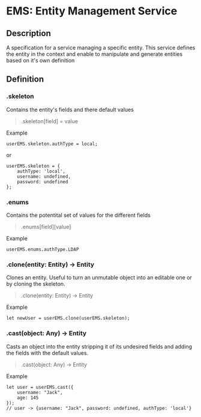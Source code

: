 # EMS: Entity Management Service

## Description

A specification for a service managing a specific entity. This service defines the entity in the context and enable to manipulate and generate entities based on it's own definition

## Definition

### .skeleton
Contains the entity's fields and there default values

> .skeleton[field] = value

Example
```
userEMS.skeleton.authType = local;
```
or
```
userEMS.skeleton = {
    authType: 'local',
    username: undefined,
    password: undefined
};
```

### .enums
Contains the potentital set of values for the different fields  

> .enums[field][value]

Example
```
userEMS.enums.authType.LDAP
```

### .clone(entity: Entity) -> Entity
Clones an entity. Useful to turn an unmutable object into an editable one or by cloning the skeleton.

> .clone(entity: Entity) -> Entity

Example
```
let newUser = userEMS.clone(userEMS.skeleton);
```

### .cast(object: Any) -> Entity
Casts an object into the entity stripping it of its undesired fields and adding the fields with the default values.

> .cast(object: Any) -> Entity

Example
```
let user = userEMS.cast({
    username: "Jack",
    age: 145
});
// user -> {username: "Jack", password: undefined, authType: 'local'} 
```

